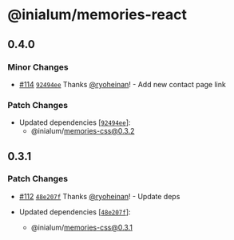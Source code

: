# @inialum/memories-react

## 0.4.0

### Minor Changes

- [#114](https://github.com/inialum/memories/pull/114) [`92494ee`](https://github.com/inialum/memories/commit/92494eebdd4f73267fbfdda7c1b7d39f8200bc39) Thanks [@ryoheinan](https://github.com/ryoheinan)! - Add new contact page link

### Patch Changes

- Updated dependencies [[`92494ee`](https://github.com/inialum/memories/commit/92494eebdd4f73267fbfdda7c1b7d39f8200bc39)]:
  - @inialum/memories-css@0.3.2

## 0.3.1

### Patch Changes

- [#112](https://github.com/inialum/memories/pull/112) [`48e207f`](https://github.com/inialum/memories/commit/48e207fb011901a404f9b65e84bc8ac6c5ab417f) Thanks [@ryoheinan](https://github.com/ryoheinan)! - Update deps

- Updated dependencies [[`48e207f`](https://github.com/inialum/memories/commit/48e207fb011901a404f9b65e84bc8ac6c5ab417f)]:
  - @inialum/memories-css@0.3.1
